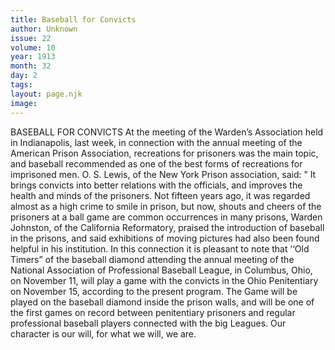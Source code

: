 ```yaml
---
title: Baseball for Convicts
author: Unknown
issue: 22
volume: 10
year: 1913
month: 32
day: 2
tags:
layout: page.njk
image:
---
```

BASEBALL FOR CONVICTS    At the meeting of the Warden’s Association held in Indianapolis, last week, in connection with the annual meeting of the American Prison Association, recreations for prisoners was the main topic, and baseball recommended as one of the best forms of recreations for imprisoned men. O. S. Lewis, of the New York Prison association, said: ” It brings convicts into better relations with the officials, and improves the health and minds of the prisoners. Not fifteen years ago, it was regarded almost as a high crime to smile in prison, but now, shouts and cheers of the prisoners at a ball game are common occurrences in many prisons, Warden Johnston, of the California Reformatory, praised the introduction of baseball in the prisons, and said exhibitions of moving pictures had also been found helpful in his institution. In this connection it is pleasant to note that ‘‘Old Timers” of the baseball diamond attending the annual meeting of the National Association of Professional Baseball League, in Columbus, Ohio, on November 11, will play a game with the convicts in the Ohio Penitentiary on November 15, according to the present program. The Game will be played on the baseball diamond inside the prison walls, and will be one of the first games on record between penitentiary prisoners and regular professional baseball players connected with the big Leagues. Our character is our will, for what we will, we are. 


